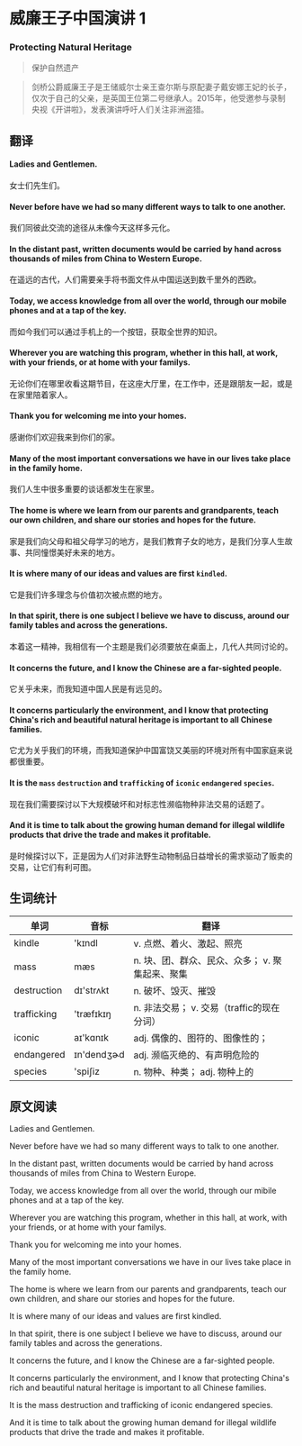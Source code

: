 # 威廉王子中国演讲 1
### Protecting Natural Heritage 
>保护自然遗产

>剑桥公爵威廉王子是王储威尔士亲王查尔斯与原配妻子戴安娜王妃的长子，仅次于自己的父亲，是英国王位第二号继承人。2015年，他受邀参与录制央视《开讲啦》，发表演讲呼吁人们关注非洲盗猎。

## 翻译
#### Ladies and Gentlemen.
女士们先生们。
#### Never before have we had so many different ways to talk to one another.
我们同彼此交流的途径从未像今天这样多元化。
#### In the distant past, written documents would be carried by hand across thousands of miles from China to Western Europe.
在遥远的古代，人们需要亲手将书面文件从中国运送到数千里外的西欧。
#### Today, we access knowledge from all over the world, through our mobile phones and at a tap of the key.
而如今我们可以通过手机上的一个按钮，获取全世界的知识。
#### Wherever you are watching this program, whether in this hall, at work, with your friends, or at home with your familys.
无论你们在哪里收看这期节目，在这座大厅里，在工作中，还是跟朋友一起，或是在家里陪着家人。
#### Thank you for welcoming me into your homes.
感谢你们欢迎我来到你们的家。
#### Many of the most important conversations we have in our lives take place in the family home.
我们人生中很多重要的谈话都发生在家里。
#### The home is where we learn from our parents and grandparents, teach our own children, and share our stories and hopes for the future.
家是我们向父母和祖父母学习的地方，是我们教育子女的地方，是我们分享人生故事、共同憧憬美好未来的地方。
#### It is where many of our ideas and values are first `kindled`.
它是我们许多理念与价值初次被点燃的地方。
#### In that spirit, there is one subject I believe we have to discuss, around our family tables and across the generations.
本着这一精神，我相信有一个主题是我们必须要放在桌面上，几代人共同讨论的。
#### It concerns the future, and I know the Chinese are a far-sighted people.
它关乎未来，而我知道中国人民是有远见的。
#### It concerns particularly the environment, and I know that protecting China's rich and beautiful natural heritage is important to all Chinese families.
它尤为关乎我们的环境，而我知道保护中国富饶又美丽的环境对所有中国家庭来说都很重要。
#### It is the `mass` `destruction` and `trafficking` of `iconic` `endangered` `species`.
现在我们需要探讨以下大规模破坏和对标志性濒临物种非法交易的话题了。
#### And it is time to talk about the growing human demand for illegal wildlife products that drive the trade and makes it profitable.
是时候探讨以下，正是因为人们对非法野生动物制品日益增长的需求驱动了贩卖的交易，让它们有利可图。

## 生词统计
| 单词 | 音标 | 翻译 |
|-|-|-|
| kindle | 'kɪndl | v. 点燃、着火、激起、照亮 |
| mass | mæs | n. 块、团、群众、民众、众多； v. 聚集起来、聚集 |
| destruction | dɪ'strʌkt | n. 破坏、毁灭、摧毁 |
| trafficking | 'træfɪkɪŋ | n. 非法交易； v. 交易（traffic的现在分词） |
| iconic | aɪ'kɑnɪk | adj. 偶像的、图符的、图像性的； |
| endangered | ɪn'dendʒɚd | adj. 濒临灭绝的、有声明危险的 |
| species | 'spiʃiz | n. 物种、种类； adj. 物种上的 |

## 原文阅读
Ladies and Gentlemen.

Never before have we had so many different ways to talk to one another.

In the distant past, written documents would be carried by hand across thousands of miles from China to Western Europe.

Today, we access knowledge from all over the world, through our mibile phones and at a tap of the key.

Wherever you are watching this program, whether in this hall, at work, with your friends, or at home with your familys.

Thank you for welcoming me into your homes.

Many of the most important conversations we have in our lives take place in the family home.

The home is where we learn from our parents and grandparents, teach our own children, and share our stories and hopes for the future.

It is where many of our ideas and values are first kindled.

In that spirit, there is one subject I believe we have to discuss, around our family tables and across the generations.

It concerns the future, and I know the Chinese are a far-sighted people.

It concerns particularly the environment, and I know that protecting China's rich and beautiful natural heritage is important to all Chinese families.

It is the mass destruction and trafficking of iconic endangered species.

And it is time to talk about the growing human demand for illegal wildlife products that drive the trade and makes it profitable.

<src-rtyAudio :src="'https://rtyxmd.gitee.io/rtyresources2019/2019-May/Protecting Natural Heritage.mp3'"></src-rtyAudio>
